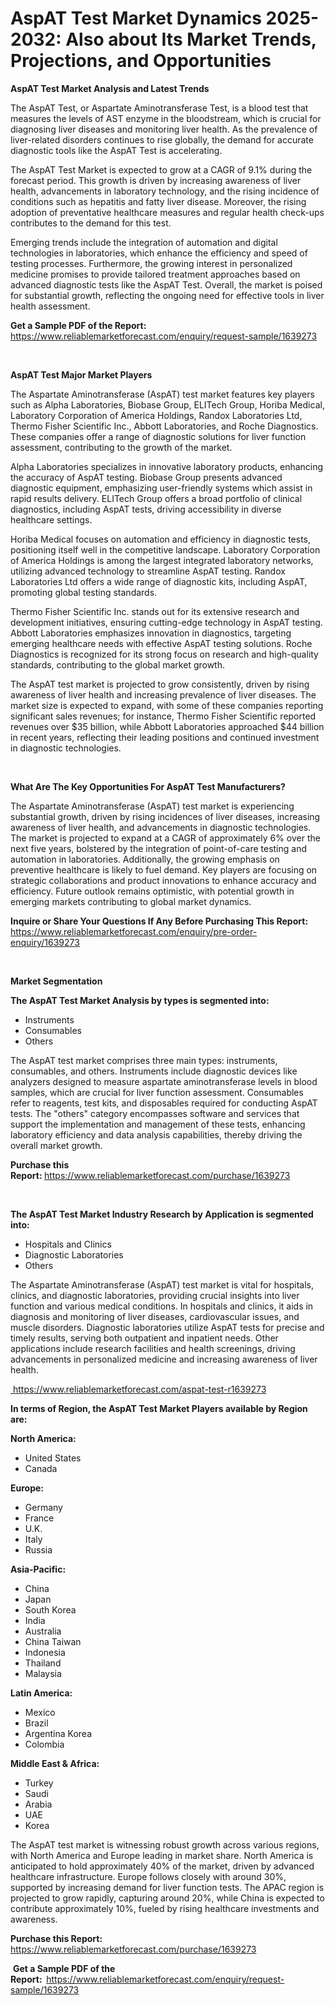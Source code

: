 <p><h1>AspAT Test Market Dynamics 2025-2032: Also about Its Market Trends, Projections, and Opportunities</h1></p><p><strong>AspAT Test Market Analysis and Latest Trends</strong></p>
<p><p>The AspAT Test, or Aspartate Aminotransferase Test, is a blood test that measures the levels of AST enzyme in the bloodstream, which is crucial for diagnosing liver diseases and monitoring liver health. As the prevalence of liver-related disorders continues to rise globally, the demand for accurate diagnostic tools like the AspAT Test is accelerating. </p><p>The AspAT Test Market is expected to grow at a CAGR of 9.1% during the forecast period. This growth is driven by increasing awareness of liver health, advancements in laboratory technology, and the rising incidence of conditions such as hepatitis and fatty liver disease. Moreover, the rising adoption of preventative healthcare measures and regular health check-ups contributes to the demand for this test. </p><p>Emerging trends include the integration of automation and digital technologies in laboratories, which enhance the efficiency and speed of testing processes. Furthermore, the growing interest in personalized medicine promises to provide tailored treatment approaches based on advanced diagnostic tests like the AspAT Test. Overall, the market is poised for substantial growth, reflecting the ongoing need for effective tools in liver health assessment.</p></p>
<p><strong>Get a Sample PDF of the Report:&nbsp;</strong> <a href="https://www.reliablemarketforecast.com/enquiry/request-sample/1639273?utm_campaign=2457&utm_medium=2&utm_source=Github&utm_content=ia&utm_term=12042025&utm_id=aspat-test">https://www.reliablemarketforecast.com/enquiry/request-sample/1639273</a></p>
<p>&nbsp;</p>
<p><strong>AspAT Test Major Market Players</strong></p>
<p><p>The Aspartate Aminotransferase (AspAT) test market features key players such as Alpha Laboratories, Biobase Group, ELITech Group, Horiba Medical, Laboratory Corporation of America Holdings, Randox Laboratories Ltd, Thermo Fisher Scientific Inc., Abbott Laboratories, and Roche Diagnostics. These companies offer a range of diagnostic solutions for liver function assessment, contributing to the growth of the market.</p><p>Alpha Laboratories specializes in innovative laboratory products, enhancing the accuracy of AspAT testing. Biobase Group presents advanced diagnostic equipment, emphasizing user-friendly systems which assist in rapid results delivery. ELITech Group offers a broad portfolio of clinical diagnostics, including AspAT tests, driving accessibility in diverse healthcare settings.</p><p>Horiba Medical focuses on automation and efficiency in diagnostic tests, positioning itself well in the competitive landscape. Laboratory Corporation of America Holdings is among the largest integrated laboratory networks, utilizing advanced technology to streamline AspAT testing. Randox Laboratories Ltd offers a wide range of diagnostic kits, including AspAT, promoting global testing standards.</p><p>Thermo Fisher Scientific Inc. stands out for its extensive research and development initiatives, ensuring cutting-edge technology in AspAT testing. Abbott Laboratories emphasizes innovation in diagnostics, targeting emerging healthcare needs with effective AspAT testing solutions. Roche Diagnostics is recognized for its strong focus on research and high-quality standards, contributing to the global market growth.</p><p>The AspAT test market is projected to grow consistently, driven by rising awareness of liver health and increasing prevalence of liver diseases. The market size is expected to expand, with some of these companies reporting significant sales revenues; for instance, Thermo Fisher Scientific reported revenues over $35 billion, while Abbott Laboratories approached $44 billion in recent years, reflecting their leading positions and continued investment in diagnostic technologies.</p></p>
<p>&nbsp;</p>
<p><strong>What Are The Key Opportunities For AspAT Test Manufacturers?</strong></p>
<p><p>The Aspartate Aminotransferase (AspAT) test market is experiencing substantial growth, driven by rising incidences of liver diseases, increasing awareness of liver health, and advancements in diagnostic technologies. The market is projected to expand at a CAGR of approximately 6% over the next five years, bolstered by the integration of point-of-care testing and automation in laboratories. Additionally, the growing emphasis on preventive healthcare is likely to fuel demand. Key players are focusing on strategic collaborations and product innovations to enhance accuracy and efficiency. Future outlook remains optimistic, with potential growth in emerging markets contributing to global market dynamics.</p></p>
<p><strong>Inquire or Share Your Questions If Any Before Purchasing This Report:</strong> <a href="https://www.reliablemarketforecast.com/enquiry/pre-order-enquiry/1639273?utm_campaign=2457&utm_medium=2&utm_source=Github&utm_content=ia&utm_term=12042025&utm_id=aspat-test">https://www.reliablemarketforecast.com/enquiry/pre-order-enquiry/1639273</a></p>
<p>&nbsp;</p>
<p><strong>Market Segmentation</strong></p>
<p><strong>The AspAT Test Market Analysis by types is segmented into:</strong></p>
<p><ul><li>Instruments</li><li>Consumables</li><li>Others</li></ul></p>
<p><p>The AspAT test market comprises three main types: instruments, consumables, and others. Instruments include diagnostic devices like analyzers designed to measure aspartate aminotransferase levels in blood samples, which are crucial for liver function assessment. Consumables refer to reagents, test kits, and disposables required for conducting AspAT tests. The "others" category encompasses software and services that support the implementation and management of these tests, enhancing laboratory efficiency and data analysis capabilities, thereby driving the overall market growth.</p></p>
<p><strong>Purchase this Report:&nbsp;</strong><a href="https://www.reliablemarketforecast.com/purchase/1639273?utm_campaign=2457&utm_medium=2&utm_source=Github&utm_content=ia&utm_term=12042025&utm_id=aspat-test">https://www.reliablemarketforecast.com/purchase/1639273</a></p>
<p>&nbsp;</p>
<p><strong>The AspAT Test Market Industry Research by Application is segmented into:</strong></p>
<p><ul><li>Hospitals and Clinics</li><li>Diagnostic Laboratories</li><li>Others</li></ul></p>
<p><p>The Aspartate Aminotransferase (AspAT) test market is vital for hospitals, clinics, and diagnostic laboratories, providing crucial insights into liver function and various medical conditions. In hospitals and clinics, it aids in diagnosis and monitoring of liver diseases, cardiovascular issues, and muscle disorders. Diagnostic laboratories utilize AspAT tests for precise and timely results, serving both outpatient and inpatient needs. Other applications include research facilities and health screenings, driving advancements in personalized medicine and increasing awareness of liver health.</p></p>
<p><a href="https://www.reliablemarketforecast.com/aspat-test-r1639273?utm_campaign=2457&utm_medium=2&utm_source=Github&utm_content=ia&utm_term=12042025&utm_id=aspat-test">&nbsp;https://www.reliablemarketforecast.com/aspat-test-r1639273</a></p>
<p><strong>In terms of Region, the AspAT Test Market Players available by Region are:</strong></p>
<p>
    <p> <strong> North America: </strong>
        <ul>
            <li>United States</li>
            <li>Canada</li>
        </ul>
        </p> 
    <p> <strong> Europe: </strong>
        <ul>
            <li>Germany</li>
            <li>France</li>
            <li>U.K.</li>
            <li>Italy</li>
            <li>Russia</li>
        </ul>
        </p> 
    <p> <strong> Asia-Pacific: </strong>
        <ul>
            <li>China</li>
            <li>Japan</li>
            <li>South Korea</li>
            <li>India</li>
            <li>Australia</li>
            <li>China Taiwan</li>
            <li>Indonesia</li>
            <li>Thailand</li>
            <li>Malaysia</li>
        </ul>
        </p> 
    <p> <strong> Latin America: </strong>
        <ul>
            <li>Mexico</li>
            <li>Brazil</li>
            <li>Argentina Korea</li>
            <li>Colombia</li>
        </ul>
        </p> 
    <p> <strong> Middle East & Africa: </strong>
        <ul>
            <li>Turkey</li>
            <li>Saudi</li>
            <li>Arabia</li>
            <li>UAE</li>
            <li>Korea</li>
        </ul>
    </p>
    </p>
<p><p>The AspAT test market is witnessing robust growth across various regions, with North America and Europe leading in market share. North America is anticipated to hold approximately 40% of the market, driven by advanced healthcare infrastructure. Europe follows closely with around 30%, supported by increasing demand for liver function tests. The APAC region is projected to grow rapidly, capturing around 20%, while China is expected to contribute approximately 10%, fueled by rising healthcare investments and awareness.</p></p>
<p><strong>Purchase this Report: </strong><a href="https://www.reliablemarketforecast.com/purchase/1639273?utm_campaign=2457&utm_medium=2&utm_source=Github&utm_content=ia&utm_term=12042025&utm_id=aspat-test">https://www.reliablemarketforecast.com/purchase/1639273</a></p>
<p>&nbsp;<strong>Get a Sample PDF of the Report:&nbsp;&nbsp;</strong><a href="https://www.reliablemarketforecast.com/enquiry/request-sample/1639273?utm_campaign=2457&utm_medium=2&utm_source=Github&utm_content=ia&utm_term=12042025&utm_id=aspat-test">https://www.reliablemarketforecast.com/enquiry/request-sample/1639273</a></p>
<p><strong></strong></p>
<p><p></p><p></p><p></p></p>